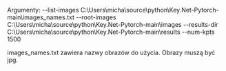 Argumenty:
--list-images C:\Users\micha\source\python\Key.Net-Pytorch-main\images_names.txt 
--root-images C:\Users\micha\source\python\Key.Net-Pytorch-main\images 
--results-dir C:\Users\micha\source\python\Key.Net-Pytorch-main\results 
--num-kpts 1500

images_names.txt zawiera nazwy obrazów do użycia. Obrazy muszą być jpg.

